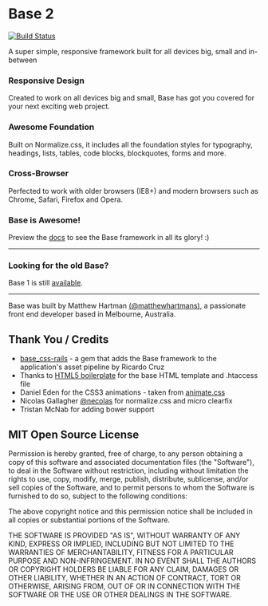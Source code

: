 # Base 2
[![Build Status](https://travis-ci.org/matthewhartman/base.svg?branch=master)](https://travis-ci.org/matthewhartman/base)

A super simple, responsive framework built for all devices big, small and in-between

### Responsive Design
Created to work on all devices big and small, Base has got you covered for your next exciting web project.

### Awesome Foundation
Built on Normalize.css, it includes all the foundation styles for typography, headings, lists, tables, code blocks, blockquotes, forms and more.

### Cross-Browser
Perfected to work with older browsers (IE8+) and modern browsers such as Chrome, Safari, Firefox and Opera.

### Base is Awesome!
Preview the [docs](http://matthewhartman.github.io/base/docs/) to see the Base framework in all its glory! :)

* * *

### Looking for the old Base?
Base 1 is still [available](http://matthewhartman.github.io/base/v1-docs/). 

* * *

Base was built by Matthew Hartman [(@matthewhartmans)](http://twitter.com/matthewhartmans), a passionate front end developer based in Melbourne, Australia.

## Thank You / Credits
- [base_css-rails](https://github.com/rkrdo/base_css-rails) - a gem that adds the Base framework to the application's asset pipeline by Ricardo Cruz
- Thanks to [HTML5 boilerplate](https://html5boilerplate.com/) for the base HTML template and .htaccess file
- Daniel Eden for the CSS3 animations - taken from [animate.css](http://daneden.github.io/animate.css/)
- Nicolas Gallagher [@necolas](https://twitter.com/necolas) for normalize.css and micro clearfix
- Tristan McNab for adding bower support

## MIT Open Source License
Permission is hereby granted, free of charge, to any person obtaining a copy of this software and associated documentation files (the "Software"), to deal in the Software without restriction, including without limitation the rights to use, copy, modify, merge, publish, distribute, sublicense, and/or sell copies of the Software, and to permit persons to whom the Software is furnished to do so, subject to the following conditions:

The above copyright notice and this permission notice shall be included in all copies or substantial portions of the Software.

THE SOFTWARE IS PROVIDED "AS IS", WITHOUT WARRANTY OF ANY KIND, EXPRESS OR IMPLIED, INCLUDING BUT NOT LIMITED TO THE WARRANTIES OF MERCHANTABILITY, FITNESS FOR A PARTICULAR PURPOSE AND NON-INFRINGEMENT. IN NO EVENT SHALL THE AUTHORS OR COPYRIGHT HOLDERS BE LIABLE FOR ANY CLAIM, DAMAGES OR OTHER LIABILITY, WHETHER IN AN ACTION OF CONTRACT, TORT OR OTHERWISE, ARISING FROM, OUT OF OR IN CONNECTION WITH THE SOFTWARE OR THE USE OR OTHER DEALINGS IN THE SOFTWARE.